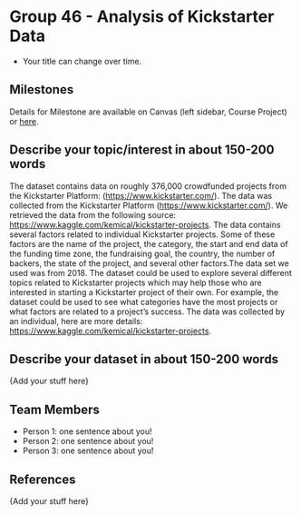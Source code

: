 # Group 46 - Analysis of Kickstarter Data

- Your title can change over time.

## Milestones

Details for Milestone are available on Canvas (left sidebar, Course Project) or [here](https://firas.moosvi.com/courses/data301/project/milestone01.html).

## Describe your topic/interest in about 150-200 words

The dataset contains data on roughly 376,000 crowdfunded projects from the Kickstarter Platform: (https://www.kickstarter.com/). The data was collected from the Kickstarter Platform (https://www.kickstarter.com/). We retrieved the data from the following source: https://www.kaggle.com/kemical/kickstarter-projects. The data contains several factors related to individual Kickstarter projects. Some of these factors are the name of the project, the category, the start and end data of the funding time zone, the fundraising goal, the country, the number of backers, the state of the project, and several other factors.The data set we used was from 2018. The dataset could be used to explore several different topics related to Kickstarter projects which may help those who are interested in starting a Kickstarter project of their own. For example, the dataset could be used to see what categories have the most projects or what factors are related to a project’s success. The data was collected by an individual, here are more details: https://www.kaggle.com/kemical/kickstarter-projects.

## Describe your dataset in about 150-200 words

{Add your stuff here}

## Team Members

- Person 1: one sentence about you!
- Person 2: one sentence about you!
- Person 3: one sentence about you!

## References

{Add your stuff here}
